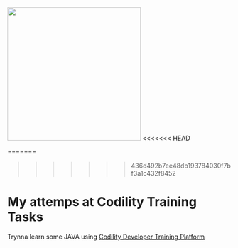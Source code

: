 <img src="https://1000logos.net/wp-content/uploads/2020/09/Java-Logo.png"  width="300">
<<<<<<< HEAD

=======
>>>>>>> 436d492b7ee48db193784030f7bf3a1c432f8452

# My attemps at Codility Training Tasks

Trynna learn some JAVA using [Codility Developer Training Platform](https://app.codility.com/programmers/)



